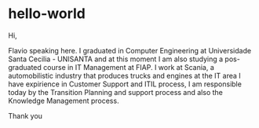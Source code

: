 # hello-world


Hi,

 Flavio speaking here. I graduated in Computer Engineering at Universidade Santa Cecilia - UNISANTA and at this moment I am also studying a pos-graduated course in IT Management at FIAP. I work at Scania, a automobilistic industry that produces trucks and engines at the IT area I have expirience in Customer Support and ITIL process, I am responsible today by the Transition Planning and support process and also the Knowledge Management process.
 
 Thank you 
 
